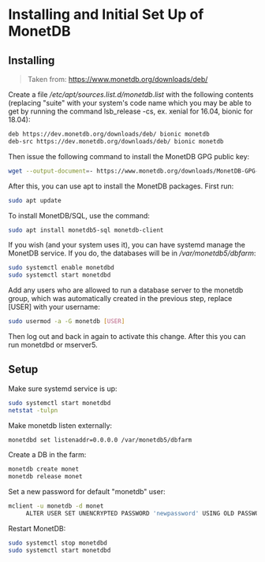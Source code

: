 ﻿Installing and Initial Set Up of MonetDB
================================================

## Installing

> Taken from: https://www.monetdb.org/downloads/deb/

Create a file _/etc/apt/sources.list.d/monetdb.list_ with the following contents (replacing "suite" with your system's code name which you may be able to get by running the command lsb_release -cs, ex. xenial for 16.04, bionic for 18.04):

```bash
deb https://dev.monetdb.org/downloads/deb/ bionic monetdb
deb-src https://dev.monetdb.org/downloads/deb/ bionic monetdb
```

Then issue the following command to install the MonetDB GPG public key:

```bash
wget --output-document=- https://www.monetdb.org/downloads/MonetDB-GPG-KEY | sudo apt-key add -
```

After this, you can use apt to install the MonetDB packages. First run:

```bash
sudo apt update
```

To install MonetDB/SQL, use the command:

```bash
sudo apt install monetdb5-sql monetdb-client
```

If you wish (and your system uses it), you can have systemd manage the MonetDB service. If you do, the databases will be in _/var/monetdb5/dbfarm_:

```bash
sudo systemctl enable monetdbd
sudo systemctl start monetdbd
```

Add any users who are allowed to run a database server to the monetdb group, which was automatically created in the previous step, replace [USER] with your username:

```bash
sudo usermod -a -G monetdb [USER]
```

Then log out and back in again to activate this change. After this you can run monetdbd or mserver5.

## Setup

Make sure systemd service is up:

```bash
sudo systemctl start monetdbd
netstat -tulpn
```

Make monetdb listen externally:

```bash
monetdbd set listenaddr=0.0.0.0 /var/monetdb5/dbfarm
```

Create a DB in the farm:

```bash
monetdb create monet
monetdb release monet
```

Set a new password for default "monetdb" user:
```bash
mclient -u monetdb -d monet
     ALTER USER SET UNENCRYPTED PASSWORD 'newpassword' USING OLD PASSWORD 'monetdb';
```

Restart MonetDB:

```bash
sudo systemctl stop monetdbd
sudo systemctl start monetdbd
```
